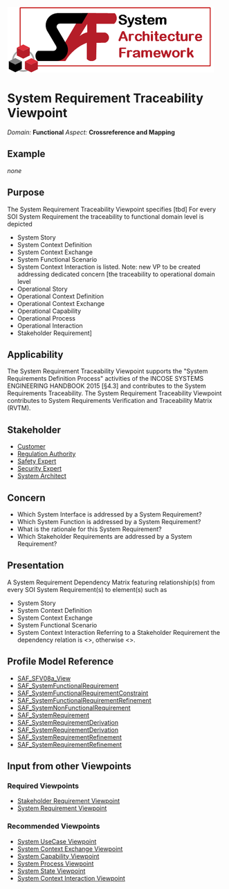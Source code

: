 ![System Architecture Framework](../diagrams/Logo_SAF.png)
# System Requirement Traceability Viewpoint
*Domain:* **Functional** *Aspect:* **Crossreference and Mapping**
## Example
*none*
## Purpose
The System Requirement Traceability Viewpoint specifies [tbd]
For every SOI System Requirement the traceability to functional domain level is depicted
* System Story
* System Context Definition
* System Context Exchange
* System Functional Scenario
* System Context Interaction
is listed.
Note: new VP to be created addressing dedicated concern
[the traceability to operational domain level
* Operational Story
* Operational Context Definition
* Operational Context Exchange
* Operational Capability
* Operational Process
* Operational Interaction
* Stakeholder Requirement]
## Applicability
The System Requirement Traceability Viewpoint supports the "System Requirements Definition Process" activities of the INCOSE SYSTEMS ENGINEERING HANDBOOK 2015 [§4.3] and contributes to the System Requirements Traceability. The System Requirement Traceability Viewpoint contributes to System Requirements Verification and Traceability Matrix (RVTM).
## Stakeholder
* [Customer](../stakeholders.md#Customer)
* [Regulation Authority](../stakeholders.md#Regulation-Authority)
* [Safety Expert](../stakeholders.md#Safety-Expert)
* [Security Expert](../stakeholders.md#Security-Expert)
* [System Architect](../stakeholders.md#System-Architect)
## Concern
* Which System Interface is addressed by a System Requirement?
* Which System Function is addressed by a System Requirement?
* What is the rationale for this System Requirement?
* Which Stakeholder Requirements are addressed by a System Requirement?
## Presentation
A System Requirement Dependency Matrix featuring relationship(s) from every SOI System Requirement(s) to element(s) such as
* System Story
* System Context Definition
* System Context Exchange
* System Functional Scenario
* System Context Interaction
Referring to a Stakeholder Requirement the dependency relation is <<derive>>, otherwise <<refine>>.

## Profile Model Reference
* [SAF_SFV08a_View](../stereotypes.md#SAF_SFV08a_View)
* [SAF_SystemFunctionalRequirement](../stereotypes.md#SAF_SystemFunctionalRequirement)
* [SAF_SystemFunctionalRequirementConstraint](../stereotypes.md#SAF_SystemFunctionalRequirementConstraint)
* [SAF_SystemFunctionalRequirementRefinement](../stereotypes.md#SAF_SystemFunctionalRequirementRefinement)
* [SAF_SystemNonFunctionalRequirement](../stereotypes.md#SAF_SystemNonFunctionalRequirement)
* [SAF_SystemRequirement](../stereotypes.md#SAF_SystemRequirement)
* [SAF_SystemRequirementDerivation](../stereotypes.md#SAF_SystemRequirementDerivation)
* [SAF_SystemRequirementDerivation](../stereotypes.md#SAF_SystemRequirementDerivation)
* [SAF_SystemRequirementRefinement](../stereotypes.md#SAF_SystemRequirementRefinement)
* [SAF_SystemRequirementRefinement](../stereotypes.md#SAF_SystemRequirementRefinement)
## Input from other Viewpoints
### Required Viewpoints
* [Stakeholder Requirement Viewpoint](Stakeholder-Requirement-Viewpoint.md)
* [System Requirement Viewpoint](System-Requirement-Viewpoint.md)
### Recommended Viewpoints
* [System UseCase Viewpoint](System-UseCase-Viewpoint.md)
* [System Context Exchange Viewpoint](System-Context-Exchange-Viewpoint.md)
* [System Capability Viewpoint](System-Capability-Viewpoint.md)
* [System Process Viewpoint](System-Process-Viewpoint.md)
* [System State Viewpoint](System-State-Viewpoint.md)
* [System Context Interaction Viewpoint](System-Context-Interaction-Viewpoint.md)
